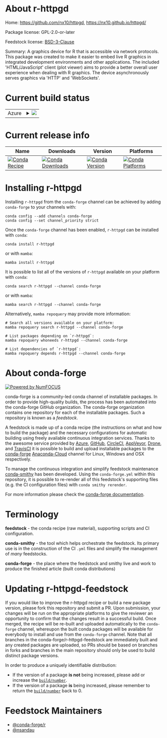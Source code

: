 About r-httpgd
==============

Home: https://github.com/nx10/httpgd, https://nx10.github.io/httpgd/

Package license: GPL-2.0-or-later

Feedstock license: [BSD-3-Clause](https://github.com/conda-forge/r-httpgd-feedstock/blob/main/LICENSE.txt)

Summary: A graphics device for R that is accessible via network protocols. This package was created to make it easier to embed live R graphics in integrated development environments and other applications. The included 'HTML/JavaScript' client (plot viewer) aims to provide a better overall user experience when dealing with R graphics. The device asynchronously serves graphics via 'HTTP' and 'WebSockets'.

Current build status
====================


<table>
    
  <tr>
    <td>Azure</td>
    <td>
      <details>
        <summary>
          <a href="https://dev.azure.com/conda-forge/feedstock-builds/_build/latest?definitionId=16123&branchName=main">
            <img src="https://dev.azure.com/conda-forge/feedstock-builds/_apis/build/status/r-httpgd-feedstock?branchName=main">
          </a>
        </summary>
        <table>
          <thead><tr><th>Variant</th><th>Status</th></tr></thead>
          <tbody><tr>
              <td>linux_64_r_base4.0</td>
              <td>
                <a href="https://dev.azure.com/conda-forge/feedstock-builds/_build/latest?definitionId=16123&branchName=main">
                  <img src="https://dev.azure.com/conda-forge/feedstock-builds/_apis/build/status/r-httpgd-feedstock?branchName=main&jobName=linux&configuration=linux_64_r_base4.0" alt="variant">
                </a>
              </td>
            </tr><tr>
              <td>linux_64_r_base4.1</td>
              <td>
                <a href="https://dev.azure.com/conda-forge/feedstock-builds/_build/latest?definitionId=16123&branchName=main">
                  <img src="https://dev.azure.com/conda-forge/feedstock-builds/_apis/build/status/r-httpgd-feedstock?branchName=main&jobName=linux&configuration=linux_64_r_base4.1" alt="variant">
                </a>
              </td>
            </tr><tr>
              <td>osx_64_r_base4.0</td>
              <td>
                <a href="https://dev.azure.com/conda-forge/feedstock-builds/_build/latest?definitionId=16123&branchName=main">
                  <img src="https://dev.azure.com/conda-forge/feedstock-builds/_apis/build/status/r-httpgd-feedstock?branchName=main&jobName=osx&configuration=osx_64_r_base4.0" alt="variant">
                </a>
              </td>
            </tr><tr>
              <td>osx_64_r_base4.1</td>
              <td>
                <a href="https://dev.azure.com/conda-forge/feedstock-builds/_build/latest?definitionId=16123&branchName=main">
                  <img src="https://dev.azure.com/conda-forge/feedstock-builds/_apis/build/status/r-httpgd-feedstock?branchName=main&jobName=osx&configuration=osx_64_r_base4.1" alt="variant">
                </a>
              </td>
            </tr>
          </tbody>
        </table>
      </details>
    </td>
  </tr>
</table>

Current release info
====================

| Name | Downloads | Version | Platforms |
| --- | --- | --- | --- |
| [![Conda Recipe](https://img.shields.io/badge/recipe-r--httpgd-green.svg)](https://anaconda.org/conda-forge/r-httpgd) | [![Conda Downloads](https://img.shields.io/conda/dn/conda-forge/r-httpgd.svg)](https://anaconda.org/conda-forge/r-httpgd) | [![Conda Version](https://img.shields.io/conda/vn/conda-forge/r-httpgd.svg)](https://anaconda.org/conda-forge/r-httpgd) | [![Conda Platforms](https://img.shields.io/conda/pn/conda-forge/r-httpgd.svg)](https://anaconda.org/conda-forge/r-httpgd) |

Installing r-httpgd
===================

Installing `r-httpgd` from the `conda-forge` channel can be achieved by adding `conda-forge` to your channels with:

```
conda config --add channels conda-forge
conda config --set channel_priority strict
```

Once the `conda-forge` channel has been enabled, `r-httpgd` can be installed with `conda`:

```
conda install r-httpgd
```

or with `mamba`:

```
mamba install r-httpgd
```

It is possible to list all of the versions of `r-httpgd` available on your platform with `conda`:

```
conda search r-httpgd --channel conda-forge
```

or with `mamba`:

```
mamba search r-httpgd --channel conda-forge
```

Alternatively, `mamba repoquery` may provide more information:

```
# Search all versions available on your platform:
mamba repoquery search r-httpgd --channel conda-forge

# List packages depending on `r-httpgd`:
mamba repoquery whoneeds r-httpgd --channel conda-forge

# List dependencies of `r-httpgd`:
mamba repoquery depends r-httpgd --channel conda-forge
```


About conda-forge
=================

[![Powered by
NumFOCUS](https://img.shields.io/badge/powered%20by-NumFOCUS-orange.svg?style=flat&colorA=E1523D&colorB=007D8A)](https://numfocus.org)

conda-forge is a community-led conda channel of installable packages.
In order to provide high-quality builds, the process has been automated into the
conda-forge GitHub organization. The conda-forge organization contains one repository
for each of the installable packages. Such a repository is known as a *feedstock*.

A feedstock is made up of a conda recipe (the instructions on what and how to build
the package) and the necessary configurations for automatic building using freely
available continuous integration services. Thanks to the awesome service provided by
[Azure](https://azure.microsoft.com/en-us/services/devops/), [GitHub](https://github.com/),
[CircleCI](https://circleci.com/), [AppVeyor](https://www.appveyor.com/),
[Drone](https://cloud.drone.io/welcome), and [TravisCI](https://travis-ci.com/)
it is possible to build and upload installable packages to the
[conda-forge](https://anaconda.org/conda-forge) [Anaconda-Cloud](https://anaconda.org/)
channel for Linux, Windows and OSX respectively.

To manage the continuous integration and simplify feedstock maintenance
[conda-smithy](https://github.com/conda-forge/conda-smithy) has been developed.
Using the ``conda-forge.yml`` within this repository, it is possible to re-render all of
this feedstock's supporting files (e.g. the CI configuration files) with ``conda smithy rerender``.

For more information please check the [conda-forge documentation](https://conda-forge.org/docs/).

Terminology
===========

**feedstock** - the conda recipe (raw material), supporting scripts and CI configuration.

**conda-smithy** - the tool which helps orchestrate the feedstock.
                   Its primary use is in the construction of the CI ``.yml`` files
                   and simplify the management of *many* feedstocks.

**conda-forge** - the place where the feedstock and smithy live and work to
                  produce the finished article (built conda distributions)


Updating r-httpgd-feedstock
===========================

If you would like to improve the r-httpgd recipe or build a new
package version, please fork this repository and submit a PR. Upon submission,
your changes will be run on the appropriate platforms to give the reviewer an
opportunity to confirm that the changes result in a successful build. Once
merged, the recipe will be re-built and uploaded automatically to the
`conda-forge` channel, whereupon the built conda packages will be available for
everybody to install and use from the `conda-forge` channel.
Note that all branches in the conda-forge/r-httpgd-feedstock are
immediately built and any created packages are uploaded, so PRs should be based
on branches in forks and branches in the main repository should only be used to
build distinct package versions.

In order to produce a uniquely identifiable distribution:
 * If the version of a package **is not** being increased, please add or increase
   the [``build/number``](https://docs.conda.io/projects/conda-build/en/latest/resources/define-metadata.html#build-number-and-string).
 * If the version of a package **is** being increased, please remember to return
   the [``build/number``](https://docs.conda.io/projects/conda-build/en/latest/resources/define-metadata.html#build-number-and-string)
   back to 0.

Feedstock Maintainers
=====================

* [@conda-forge/r](https://github.com/conda-forge/r/)
* [@nsandau](https://github.com/nsandau/)

